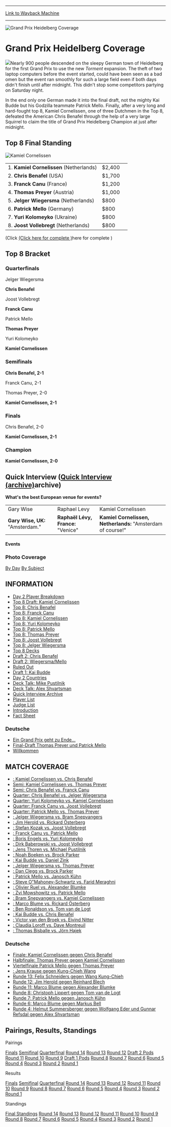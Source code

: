 
---
[Link to Wayback Machine](https://web.archive.org/web/20160228033056/http://magic.wizards.com/en/events/coverage/grand-prix-heidelberg-coverage)

[_metadata_:description]:- "Nearly 900 people descended on the sleepy German town of Heidelberg for the first Grand Prix to use the new Torment expansion. The theft of two laptop computers before the event started, could have been seen as a bad omen but the event ran smoothly for such a large field even if both days didn't finish until after midnight. This didn't stop some competitors partying on Saturday night."
[_metadata_:generator]:- "Drupal 7 (http://drupal.org)"
[_metadata_:node]:- "775996"
[_metadata_:source]:- "div-block-system-main"
[_metadata_:title]:- "Grand Prix Heidelberg Coverage"
[_metadata_:wayback_capture_timestamp]:- "2016-02-28 03:30:56"
[_metadata_:wayback_raw_url]:- "https://web.archive.org/web/20160228033056id_/http://magic.wizards.com/en/events/coverage/grand-prix-heidelberg-coverage"
[_metadata_:wayback_url]:- "http://magic.wizards.com/en/events/coverage/grand-prix-heidelberg-coverage"
---







![Grand Prix Heidelberg Coverage](https://media.magic.wizards.com/images/banner/large_1_4.jpg)





Grand Prix Heidelberg Coverage
==============================











![](https://media.magic.wizards.com/image_legacy_migration/sideboard/images/gp_lg.gif)Nearly 900 people descended on the sleepy German town of Heidelberg for the first Grand Prix to use the new *Torment* expansion. The theft of two laptop computers before the event started, could have been seen as a bad omen but the event ran smoothly for such a large field even if both days didn't finish until after midnight. This didn't stop some competitors partying on Saturday night.


In the end only one German made it into the final draft, not the mighty Kai Budde but his Godzilla teammate Patrick Mello. Finally, after a very long and hard-fought top 8, Kamiel Cornelissen, one of three Dutchmen in the Top 8, defeated the American Chris Benafel through the help of a very large Squirrel to claim the title of Grand Prix Heidelberg Champion at just after midnight.


Top 8 Final Standing
--------------------


![Kamiel Cornelissen](https://media.magic.wizards.com/image_legacy_migration/sideboard/images/GPHEI02/a852.jpg)


|  |  |  |
| --- | --- | --- |
| 1. **Kamiel Cornelissen** (Netherlands) | $2,400 |
| 2. **Chris Benafel** (USA) | $1,700 |
| 3. **Franck Canu** (France) | $1,200 |
| 4. **Thomas Preyer** (Austria) | $1,000 |
| 5. **Jelger Wiegersma** (Netherlands) | $800 |
| 6. **Patrick Mello** (Germany) | $800 |
| 7. **Yuri Kolomeyko** (Ukraine) | $800 |
| 8. **Joost Vollebregt** (Netherlands) | $800 |

(Click [(Click here for complete )](http://archive.wizards.com/sideboard/article.asp?x=GPHEI02/902finstand)here for complete )


Top 8 Bracket
-------------





### Quarterfinals





Jelger Wiegersma




**Chris Benafel**






Joost Vollebregt




**Franck Canu**






Patrick Mello




**Thomas Preyer**






Yuri Kolomeyko




**Kamiel Cornelissen**







### Semifinals





**Chris Benafel, 2-1**




Franck Canu, 2-1






Thomas Preyer, 2-0




**Kamiel Cornelissen, 2-1**







### Finals





Chris Benafel, 2-0




**Kamiel Cornelissen, 2-1**







### Champion





**Kamiel Cornelissen, 2-0**








Quick Interview ([Quick Interview (archive)](http://archive.wizards.com/sideboard/article.asp?x=gphei02/780questions)archive)
-----------------------------------------------------------------------------------------------------------------------------


**What's the best European venue for events?**




|  |  |  |
| --- | --- | --- |
| Gary Wise | Raphael Levy | Kamiel Cornelissen |
| **Gary Wise, UK:** "Amsterdam." | **Raphaël Lévy, France:** "Venice" | **Kamiel Cornelissen, Netherlands:** "Amsterdam of course!" |







#### Events


### Photo Coverage


[By Day](http://archive.wizards.com/sideboard/photos.asp?event=GPHEI02&sort=byday) [By Subject](http://archive.wizards.com/sideboard/photos.asp?event=GPHEI02&sort=bysubject)








INFORMATION
-----------



* [Day 2 Player Breakdown](http://archive.wizards.com/sideboard/article.asp?x=gphei02\650d2breakdown)
* [Top 8 Draft: Kamiel Cornelissen](http://archive.wizards.com/sideboard/article.asp?x=gphei02\680t8draft)
* [Top 8: Chris Benafel](http://archive.wizards.com/sideboard/article.asp?x=gphei02\690t8benafel)
* [Top 8: Franck Canu](http://archive.wizards.com/sideboard/article.asp?x=gphei02\690t8canu)
* [Top 8: Kamiel Cornelissen](http://archive.wizards.com/sideboard/article.asp?x=gphei02\690t8cornelissen)
* [Top 8: Yuri Kolomeyko](http://archive.wizards.com/sideboard/article.asp?x=gphei02\690t8kolomeyko)
* [Top 8: Patrick Mello](http://archive.wizards.com/sideboard/article.asp?x=gphei02\690t8mello)
* [Top 8: Thomas Preyer](http://archive.wizards.com/sideboard/article.asp?x=gphei02\690t8preyer)
* [Top 8: Joost Vollebregt](http://archive.wizards.com/sideboard/article.asp?x=gphei02\690t8vollebregt)
* [Top 8: Jelger Wiegersma](http://archive.wizards.com/sideboard/article.asp?x=gphei02\690t8wiegersma)
* [Top 8 Decks](http://archive.wizards.com/sideboard/article.asp?x=gphei02\700top8decks)
* [Draft 2: Chris Benafel](http://archive.wizards.com/sideboard/article.asp?x=gphei02\734dr2)
* [Draft 2: Wiegersma/Mello](http://archive.wizards.com/sideboard/article.asp?x=gphei02\735dr2)
* [Ruled Out](http://archive.wizards.com/sideboard/article.asp?x=gphei02\740rules)
* [Draft 1: Kai Budde](http://archive.wizards.com/sideboard/article.asp?x=gphei02\745dr1budde)
* [Day 2 Countries](http://archive.wizards.com/sideboard/article.asp?x=gphei02\750d2countries)
* [Deck Talk: Mike Pustilnik](http://archive.wizards.com/sideboard/article.asp?x=gphei02\769mikedeck)
* [Deck Talk: Alex Shvartsman](http://archive.wizards.com/sideboard/article.asp?x=gphei02\770alexdeck)
* [Quick Interview Archive](http://archive.wizards.com/sideboard/article.asp?x=gphei02\780questions)
* [Player List](http://archive.wizards.com/sideboard/article.asp?x=gphei02\788playerlist)
* [Judge List](http://archive.wizards.com/sideboard/article.asp?x=gphei02\789judges)
* [Introduction](http://archive.wizards.com/sideboard/article.asp?x=gphei02\790intro)
* [Fact Sheet](http://archive.wizards.com/sideboard/article.asp?x=gphei02\800factsheet)

### Deutsche


* [Ein Grand Prix geht zu Ende...](http://archive.wizards.com/sideboard/article.asp?x=gphei02\de500recap)
* [Final-Draft Thomas Preyer und Patrick Mello](http://archive.wizards.com/sideboard/article.asp?x=gphei02\de680t8draft)
* [Willkommen](http://archive.wizards.com/sideboard/article.asp?x=gphei02\de790intro)

MATCH COVERAGE
--------------



* [: Kamiel Cornelissen vs. Chris Benafel](http://archive.wizards.com/sideboard/article.asp?x=gphei02\500)
* [Semi: Kamiel Cornelissen vs. Thomas Preyer](http://archive.wizards.com/sideboard/article.asp?x=gphei02\509sf2)
* [Semi: Chris Benafel vs. Franck Canu](http://archive.wizards.com/sideboard/article.asp?x=gphei02\510sf1)
* [Quarter: Chris Benafel vs. Jelger Wiegersma](http://archive.wizards.com/sideboard/article.asp?x=gphei02\517qf4)
* [Quarter: Yuri Kolomeyko vs. Kamiel Cornelissen](http://archive.wizards.com/sideboard/article.asp?x=gphei02\518qf3)
* [Quarter: Franck Canu vs. Joost Vollebregt](http://archive.wizards.com/sideboard/article.asp?x=gphei02\519qf2)
* [Quarter: Patrick Mello vs. Thomas Preyer](http://archive.wizards.com/sideboard/article.asp?x=gphei02\520qf1)
* [: Jelger Wiegersma vs. Bram Snepvangers](http://archive.wizards.com/sideboard/article.asp?x=gphei02\524fm14)
* [: Jim Herold vs. Rickard Österberg](http://archive.wizards.com/sideboard/article.asp?x=gphei02\525fm14)
* [: Stefan Kozak vs. Joost Vollebregt](http://archive.wizards.com/sideboard/article.asp?x=gphei02\529fm13)
* [: Franck Canu vs. Patrick Mello](http://archive.wizards.com/sideboard/article.asp?x=gphei02\530fm13)
* [: Boris Engels vs. Yuri Kolomeyko](http://archive.wizards.com/sideboard/article.asp?x=gphei02\535fm12)
* [: Dirk Baberowski vs. Joost Vollebregt](http://archive.wizards.com/sideboard/article.asp?x=gphei02\539fm11)
* [: Jens Thoren vs. Michael Pustilnik](http://archive.wizards.com/sideboard/article.asp?x=gphei02\540fm11)
* [: Noah Boeken vs. Brock Parker](http://archive.wizards.com/sideboard/article.asp?x=gphei02\544fm10)
* [: Kai Budde vs. Daniel Zink](http://archive.wizards.com/sideboard/article.asp?x=gphei02\545fm10)
* [: Jelger Wiegersma vs. Thomas Preyer](http://archive.wizards.com/sideboard/article.asp?x=gphei02\550fm9)
* [: Dan Clegg vs. Brock Parker](http://archive.wizards.com/sideboard/article.asp?x=gphei02\565fm8)
* [: Patrick Mello vs. Janosch Kühn](http://archive.wizards.com/sideboard/article.asp?x=gphei02\569fm7)
* [: Steve O"Mahoney-Schwartz vs. Farid Meraghni](http://archive.wizards.com/sideboard/article.asp?x=gphei02\570fm7)
* [: Olivier Ruel vs. Alexander Blumke](http://archive.wizards.com/sideboard/article.asp?x=gphei02\574fm6)
* [: Zvi Mowshowitz vs. Patrick Mello](http://archive.wizards.com/sideboard/article.asp?x=gphei02\575fm6)
* [: Bram Snepvangers vs. Kamiel Cornelissen](http://archive.wizards.com/sideboard/article.asp?x=gphei02\579fm5)
* [: Marco Blume vs. Rickard Österberg](http://archive.wizards.com/sideboard/article.asp?x=gphei02\580fm5)
* [: Ben Ronaldson vs. Tom van de Logt](http://archive.wizards.com/sideboard/article.asp?x=gphei02\584fm4)
* [: Kai Budde vs. Chris Benafel](http://archive.wizards.com/sideboard/article.asp?x=gphei02\585fm4)
* [: Victor van den Broek vs. Eivind Nitter](http://archive.wizards.com/sideboard/article.asp?x=gphei02\590fm3)
* [: Claudia Loroff vs. Dave Montreuil](http://archive.wizards.com/sideboard/article.asp?x=gphei02\595fm2)
* [: Thomas Bisballe vs. Jörn Hajek](http://archive.wizards.com/sideboard/article.asp?x=gphei02\600fm1)

### Deutsche


* [Finale: Kamiel Cornelissen gegen Chris Benafel](http://archive.wizards.com/sideboard/article.asp?x=gphei02\de500)
* [Halbfinale: Thomas Preyer gegen Kamiel Cornelissen](http://archive.wizards.com/sideboard/article.asp?x=gphei02\de510sf1)
* [Viertelfinale Patrick Mello gegen Thomas Preyer](http://archive.wizards.com/sideboard/article.asp?x=gphei02\de520qf)
* [: Jens Krause gegen Kung-Chieh Wang](http://archive.wizards.com/sideboard/article.asp?x=gphei02\de525fm14)
* [Runde 13: Felix Schneiders gegen Wang Kung-Chieh](http://archive.wizards.com/sideboard/article.asp?x=gphei02\de530fm13)
* [Runde 12: Jim Herold gegen Reinhard Blech](http://archive.wizards.com/sideboard/article.asp?x=gphei02\de535fm12)
* [Runde 11: Marco Blume gegen Alexander Blumke](http://archive.wizards.com/sideboard/article.asp?x=gphei02\de540fm11)
* [Runde 8: Christoph Lippert gegen Tom van de Logt](http://archive.wizards.com/sideboard/article.asp?x=gphei02\de565fm8)
* [Runde 7: Patrick Mello gegen Janosch Kühn](http://archive.wizards.com/sideboard/article.asp?x=gphei02\de570fm7)
* [Runde 6: Marco Blume gegen Markus Bell](http://archive.wizards.com/sideboard/article.asp?x=gphei02\de575fm6)
* [Runde 4: Helmut Summersberger gegen Wolfgang Eder und Gunnar Refsdal gegen Alex Shvartsman](http://archive.wizards.com/sideboard/article.asp?x=gphei02\de585fm4)

Pairings, Results, Standings
----------------------------




Pairings


[Finals](http://archive.wizards.com/sideboard/article.asp?x=gphei02\908finpair) [Semifinal](http://archive.wizards.com/sideboard/article.asp?x=gphei02\909sfpair) [Quarterfinal](http://archive.wizards.com/sideboard/article.asp?x=gphei02\910qfpair) [Round 14](http://archive.wizards.com/sideboard/article.asp?x=gphei02\920r14pair) [Round 13](http://archive.wizards.com/sideboard/article.asp?x=gphei02\926r13pair) [Round 12](http://archive.wizards.com/sideboard/article.asp?x=gphei02\932r12pair) [Draft 2 Pods](http://archive.wizards.com/sideboard/article.asp?x=gphei02\933r12pods) [Round 11](http://archive.wizards.com/sideboard/article.asp?x=gphei02\938r11pair) [Round 10](http://archive.wizards.com/sideboard/article.asp?x=gphei02\944r10pair) [Round 9](http://archive.wizards.com/sideboard/article.asp?x=gphei02\950r9pair) [Draft 1 Pods](http://archive.wizards.com/sideboard/article.asp?x=gphei02\951r9pods) [Round 8](http://archive.wizards.com/sideboard/article.asp?x=gphei02\956r8pair) [Round 7](http://archive.wizards.com/sideboard/article.asp?x=gphei02\962r7pair) [Round 6](http://archive.wizards.com/sideboard/article.asp?x=gphei02\968r6pair) [Round 5](http://archive.wizards.com/sideboard/article.asp?x=gphei02\974r5pair) [Round 4](http://archive.wizards.com/sideboard/article.asp?x=gphei02\980r4pair) [Round 3](http://archive.wizards.com/sideboard/article.asp?x=gphei02\986r3pair) [Round 2](http://archive.wizards.com/sideboard/article.asp?x=gphei02\992r2pair) [Round 1](http://archive.wizards.com/sideboard/article.asp?x=gphei02\998r1pair)




Results


[Finals](http://archive.wizards.com/sideboard/article.asp?x=gphei02\904finres) [Semifinal](http://archive.wizards.com/sideboard/article.asp?x=gphei02\905sfres) [Quarterfinal](http://archive.wizards.com/sideboard/article.asp?x=gphei02\906qfres) [Round 14](http://archive.wizards.com/sideboard/article.asp?x=gphei02\918r14results) [Round 13](http://archive.wizards.com/sideboard/article.asp?x=gphei02\924r13results) [Round 12](http://archive.wizards.com/sideboard/article.asp?x=gphei02\930r12results) [Round 11](http://archive.wizards.com/sideboard/article.asp?x=gphei02\936r11results) [Round 10](http://archive.wizards.com/sideboard/article.asp?x=gphei02\942r10results) [Round 9](http://archive.wizards.com/sideboard/article.asp?x=gphei02\948r9results) [Round 8](http://archive.wizards.com/sideboard/article.asp?x=gphei02\954r8results) [Round 7](http://archive.wizards.com/sideboard/article.asp?x=gphei02\960r7results) [Round 6](http://archive.wizards.com/sideboard/article.asp?x=gphei02\966r6results) [Round 5](http://archive.wizards.com/sideboard/article.asp?x=gphei02\972r5results) [Round 4](http://archive.wizards.com/sideboard/article.asp?x=gphei02\978r4results) [Round 3](http://archive.wizards.com/sideboard/article.asp?x=gphei02\984r3results) [Round 2](http://archive.wizards.com/sideboard/article.asp?x=gphei02\990r2results) [Round 1](http://archive.wizards.com/sideboard/article.asp?x=gphei02\996r1results)




Standings


[Final Standings](http://archive.wizards.com/sideboard/article.asp?x=gphei02\902finstand) [Round 14](http://archive.wizards.com/sideboard/article.asp?x=gphei02\916r14stand) [Round 13](http://archive.wizards.com/sideboard/article.asp?x=gphei02\922r13stand) [Round 12](http://archive.wizards.com/sideboard/article.asp?x=gphei02\928r12stand) [Round 11](http://archive.wizards.com/sideboard/article.asp?x=gphei02\934r11stand) [Round 10](http://archive.wizards.com/sideboard/article.asp?x=gphei02\940r10stand) [Round 9](http://archive.wizards.com/sideboard/article.asp?x=gphei02\946r9stand) [Round 8](http://archive.wizards.com/sideboard/article.asp?x=gphei02\952r8stand) [Round 7](http://archive.wizards.com/sideboard/article.asp?x=gphei02\958r7stand) [Round 6](http://archive.wizards.com/sideboard/article.asp?x=gphei02\964r6stand) [Round 5](http://archive.wizards.com/sideboard/article.asp?x=gphei02\970r5stand) [Round 4](http://archive.wizards.com/sideboard/article.asp?x=gphei02\976r4stand) [Round 3](http://archive.wizards.com/sideboard/article.asp?x=gphei02\982r3stand) [Round 2](http://archive.wizards.com/sideboard/article.asp?x=gphei02\988r2stand) [Round 1](http://archive.wizards.com/sideboard/article.asp?x=gphei02\994r1stand)





 

